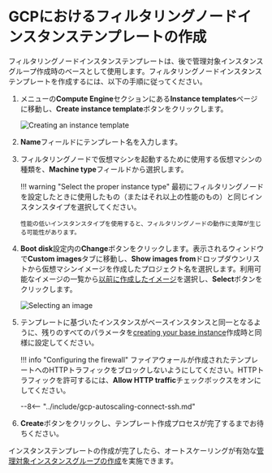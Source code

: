 # GCPにおけるフィルタリングノードインスタンステンプレートの作成

[img-creating-template]:                ../../../images/installation-gcp/auto-scaling/common/autoscaling-group-guide/create-instance-template.png
[img-selecting-image]:                  ../../../images/installation-gcp/auto-scaling/common/autoscaling-group-guide/select-image.png

[link-creating-image]:                  create-image.md
[link-creating-instance-group]:         creating-autoscaling-group.md

フィルタリングノードインスタンステンプレートは、後で管理対象インスタンスグループ作成時のベースとして使用します。フィルタリングノードインスタンステンプレートを作成するには、以下の手順に従ってください。

1.  メニューの**Compute Engine**セクションにある**Instance templates**ページに移動し、**Create instance template**ボタンをクリックします。

    ![Creating an instance template][img-creating-template]

2.  **Name**フィールドにテンプレート名を入力します。
3.  フィルタリングノードで仮想マシンを起動するために使用する仮想マシンの種類を、**Machine type**フィールドから選択します。

    !!! warning "Select the proper instance type"
        最初にフィルタリングノードを設定したときに使用したもの（またはそれ以上の性能のもの）と同じインスタンスタイプを選択してください。
        
        性能の低いインスタンスタイプを使用すると、フィルタリングノードの動作に支障が生じる可能性があります。

4.  **Boot disk**設定内の**Change**ボタンをクリックします。表示されるウィンドウで**Custom images**タブに移動し、**Show images from**ドロップダウンリストから仮想マシンイメージを作成したプロジェクト名を選択します。利用可能なイメージの一覧から[以前に作成したイメージ][link-creating-image]を選択し、**Select**ボタンをクリックします。

    ![Selecting an image][img-selecting-image]

5.  テンプレートに基づいたインスタンスがベースインスタンスと同一となるように、残りのすべてのパラメータを[creating your base instance][link-creating-image]作成時と同様に設定してください。

    !!! info "Configuring the firewall"
        ファイアウォールが作成されたテンプレートへのHTTPトラフィックをブロックしないようにしてください。HTTPトラフィックを許可するには、**Allow HTTP traffic**チェックボックスをオンにしてください。
    
    --8<-- "../include/gcp-autoscaling-connect-ssh.md"

6.  **Create**ボタンをクリックし、テンプレート作成プロセスが完了するまでお待ちください。

インスタンステンプレートの作成が完了したら、オートスケーリングが有効な[管理対象インスタンスグループの作成][link-creating-instance-group]を実施できます。